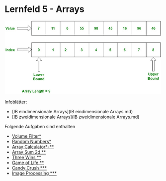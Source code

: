 # Lernfeld 5 - Arrays

![](./images/Arrays.jpg)

Infoblätter: 
* [IB eindimensionale Arrays](IB eindimensionale Arrays.md)
* [IB zweidimensionale Arrays](IB zweidimensionale Arrays.md)

Folgende Aufgaben sind enthalten

* [Volume Filter*](./src/volumeFilter/task.md)
* [Random Numbers*](./src/randomNumbers/task.md)
* [Array Calculator*-**](./src/arrayCalculator/task.md)
* [Array Sum 2d **](./src/arraySum2d/task.md)
* [Three Wins **](./src/threeWins/task.md)
* [Game of Life **](./src/gameOfLife/task.md)
* [Candy Crush ***](./src/candyCrush/task.md)
* [Image Processing ***](./src/imageProcessing/task.md)

